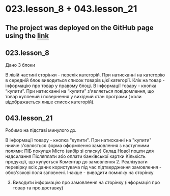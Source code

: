 # 023.lesson_8 + 043.lesson_21

## The project was deployed on the GitHub page using the [link](https://saysatsan.github.io/023.lesson_8/)

## 023.lesson_8
Дано 3 блоки

В лівій частині сторінки - перелік категорій.
При натисканні на категорію в середній блок виводиться список товарів цієї категорії.
Клік на товар - інформацію про товар у правому блоці.
В інформації товару - кнопка “купити”.
При натисканні на “купити” з'являється повідомлення, що товар куплений і повернення у вихідний стан програми ( коли відображається лише список категорій).

## 043.lesson_21

Робимо на підставі минулого дз.

В інформації товару - кнопка "купити".
При натисканні на "купити" нижче з'являється форма оформлення замовлення з наступними полями:
ПІБ покупця
Місто (вибір зі списку)
Склад Нової пошти для надсилання
Післяплати або оплати банківської картки
Кількість продукції, що купується
Коментар до замовлення
2. Реалізувати перевірку всіх даних користувача під час підтвердження замовлення - обов'язкові поля заповнені. Інакше - виводити помилку на сторінку

3. Виводити інформацію про замовлення на сторінку (інформація про товар та про доставку)
